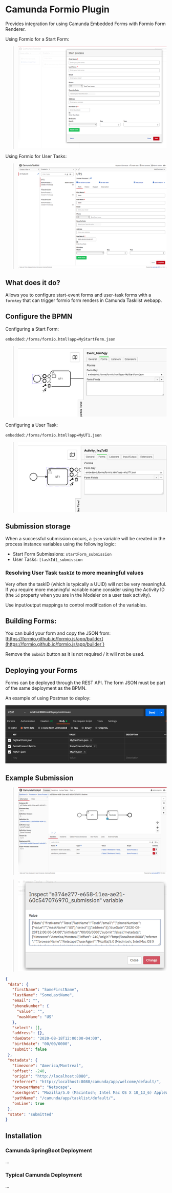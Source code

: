 # Camunda Formio Plugin

Provides integration for using Camunda Embedded Forms with Formio Form Renderer.

Using Formio for a Start Form:

> ![Start Form](./doc/Start-Form.png)

Using Formio for User Tasks:

> ![User Task Form](./doc/Tasklist-UT1-claimed.png)


## What does it do?

Allows you to configure start-event forms and user-task forms with a `formkey` that can trigger formio form renders in Camunda Tasklist webapp.


## Configure the BPMN

Configuring a Start Form:

`embedded:/forms/formio.html?app=MyStartForm.json`

>![start form configuration](./doc/Config-Start.png)

Configuring a User Task:

`embedded:/forms/formio.html?app=MyUT1.json`

>![start form configuration](./doc/Config-UT1.png)


## Submission storage

When a successful submission occurs, a `json` variable will be created in the process instance variables using the 
following logic:

   - Start Form Submissions: `startForm_submission`
   - User Tasks: `[taskId]_submission`


### Resolving User Task `taskId` to more meaningful values

Very often the taskID (which is typically a UUID) will not be very meaningful.  If you require more meaningful variable name 
consider using the Activity ID (the `id` property when you are in the Modeler on a user task activity).

Use input/output mappings to control modification of the variables.


## Building Forms:

You can build your form and copy the JSON from: [https://formio.github.io/formio.js/app/builder](https://formio.github.io/formio.js/app/builder`)

Remove the `Submit` button as it is not required / it will not be used.


## Deploying your Forms
 
Forms can be deployed through the REST API.  The form JSON must be part of the same deployment as the BPMN.
 
An example of using Postman to deploy:
 
![Deployment in Postman](./doc/Deployment.png)
 
 
## Example Submission
 
> ![Cockpit](./doc/Cockpit2.png)

> ![JSON in cockpit](./doc/Task-UT1-Submission-Json.png)
 
 ```json
{
  "data": {
    "firstName": "SomeFirstName",
    "lastName": "SomeLastName",
    "email": "",
    "phoneNumber": {
      "value": "",
      "maskName": "US"
    },
    "select": [],
    "address": {},
    "dueDate": "2020-08-18T12:00:00-04:00",
    "birthdate": "00/00/0000",
    "submit": false
  },
  "metadata": {
    "timezone": "America/Montreal",
    "offset": -240,
    "origin": "http://localhost:8080",
    "referrer": "http://localhost:8080/camunda/app/welcome/default/",
    "browserName": "Netscape",
    "userAgent": "Mozilla/5.0 (Macintosh; Intel Mac OS X 10_13_6) AppleWebKit/605.1.15 (KHTML, like Gecko) Version/13.1.2 Safari/605.1.15",
    "pathName": "/camunda/app/tasklist/default/",
    "onLine": true
  },
  "state": "submitted"
}
```


## Installation

### Camunda SpringBoot Deployment

...

### Typical Camunda Deployment

...
